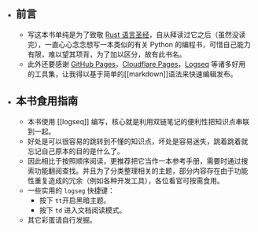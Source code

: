 - ## 前言
	- 写这本书单纯是为了致敬 [Rust 语言圣经](https://course.rs/about-book.html)，自从拜读过它之后（虽然没读完），一直心心念念想写一本类似的有关 Python 的编程书，可惜自己能力有限，难以望其项背，为了加以区分，故有此书名。
	- 此外还要感谢 [GitHub Pages](https://pages.github.com/)，[Cloudflare Pages](https://pages.cloudflare.com/)，[Logseq](https://logseq.com/) 等诸多好用的工具集，让我得以基于简单的[[markdown]]语法来快速编辑发布。
- ## 本书食用指南
	- 本书使用 [[logseq]] 编写，核心就是利用双链笔记的便利性把知识点串联到一起。
	- 好处是可以很容易的跳转到不懂的知识点，坏处是容易迷失，跳着跳着就忘记自己原本的目的是什么了。
	- 因此相比于按照顺序阅读，更推荐把它当作一本参考手册，需要时通过搜索功能翻阅查找。并且为了分类整理相关的主题，部分内容存在由于功能性重复造成的冗余（例如各种开发工具），各位看官可按需食用。
	- 一些实用的 `logseg` 快捷键：
		- 按下 `tt`开启黑暗主题。
		- 按下 `td` 进入文档阅读模式。
	- 其它彩蛋请自行发掘。